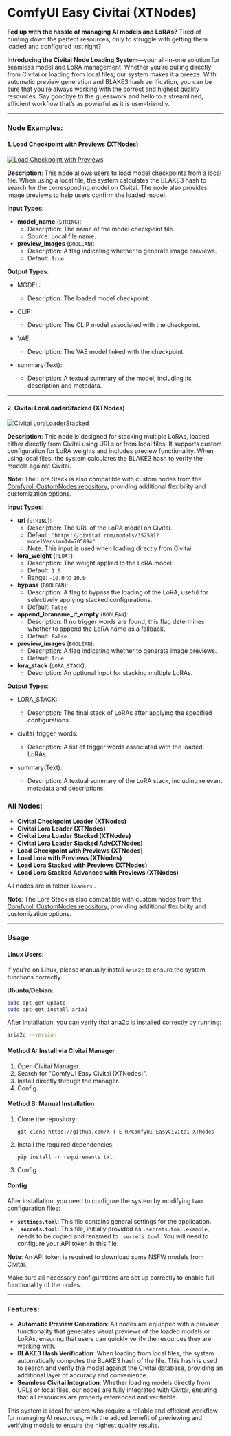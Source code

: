 # ComfyUI Easy Civitai (XTNodes)


**Fed up with the hassle of managing AI models and LoRAs?** Tired of hunting down the perfect resources, only to struggle with getting them loaded and configured just right? 

**Introducing the Civitai Node Loading System**—your all-in-one solution for seamless model and LoRA management. Whether you’re pulling directly from Civitai or loading from local files, our system makes it a breeze. With automatic preview generation and BLAKE3 hash verification, you can be sure that you’re always working with the correct and highest quality resources. Say goodbye to the guesswork and hello to a streamlined, efficient workflow that’s as powerful as it is user-friendly.

------
### Node Examples:

#### **1. Load Checkpoint with Previews (XTNodes)**

[![Load Checkpoint with Previews](./assets/CheckPointLocal.png)](./assets/CheckPointLocal.png)

**Description**:
This node allows users to load model checkpoints from a local file. When using a local file, the system calculates the BLAKE3 hash to search for the corresponding model on Civitai. The node also provides image previews to help users confirm the loaded model.

**Input Types**:

- **model_name** (`STRING`):
  - Description: The name of the model checkpoint file.
  - Source: Local file name.
- **preview_images** (`BOOLEAN`):
  - Description: A flag indicating whether to generate image previews.
  - Default: `True`

**Output Types**:

- MODEL:

  - Description: The loaded model checkpoint.

- CLIP:

  - Description: The CLIP model associated with the checkpoint.

- VAE:

  - Description: The VAE model linked with the checkpoint.

- summary(Text):

  - Description: A textual summary of the model, including its description and metadata.

------

#### **2. Civitai LoraLoaderStacked (XTNodes)**

[![Civitai LoraLoaderStacked](./assets/LoraStackUrl.png)](./assets/LoraStackUrl.png)

**Description**:
This node is designed for stacking multiple LoRAs, loaded either directly from Civitai using URLs or from local files. It supports custom configuration for LoRA weights and includes preview functionality. When using local files, the system calculates the BLAKE3 hash to verify the models against Civitai.

**Note**: The Lora Stack is also compatible with custom nodes from the [Comfyroll CustomNodes repository](https://github.com/Suzie1/ComfyUI_Comfyroll_CustomNodes), providing additional flexibility and customization options.


**Input Types**:

- **url** (`STRING`):
  - Description: The URL of the LoRA model on Civitai.
  - Default: `"https://civitai.com/models/352581?modelVersionId=705894"`
  - Note: This input is used when loading directly from Civitai.
- **lora_weight** (`FLOAT`):
  - Description: The weight applied to the LoRA model.
  - Default: `1.0`
  - Range: `-10.0` to `10.0`
- **bypass** (`BOOLEAN`):
  - Description: A flag to bypass the loading of the LoRA, useful for selectively applying stacked configurations.
  - Default: `False`
- **append_loraname_if_empty** (`BOOLEAN`):
  - Description: If no trigger words are found, this flag determines whether to append the LoRA name as a fallback.
  - Default: `False`
- **preview_images** (`BOOLEAN`):
  - Description: A flag indicating whether to generate image previews.
  - Default: `True`
- **lora_stack** (`LORA_STACK`):
  - Description: An optional input for stacking multiple LoRAs.

**Output Types**:

- LORA_STACK:

  - Description: The final stack of LoRAs after applying the specified configurations.

- civitai_trigger_words:

  - Description: A list of trigger words associated with the loaded LoRAs.

- summary(Text):

  - Description: A textual summary of the LoRA stack, including relevant metadata and descriptions.

### All Nodes:

- **Civitai Checkpoint Loader (XTNodes)**
- **Civitai Lora Loader (XTNodes)**
- **Civitai Lora Loader Stacked (XTNodes)**
- **Civitai Lora Loader Stacked Adv(XTNodes)**
- **Load Checkpoint with Previews (XTNodes)**
- **Load Lora with Previews (XTNodes)**
- **Load Lora Stacked with Previews (XTNodes)**
- **Load Lora Stacked Advanced with Previews (XTNodes)**

All nodes are in folder `loaders` .

**Note**: The Lora Stack is also compatible with custom nodes from the [Comfyroll CustomNodes repository](https://github.com/Suzie1/ComfyUI_Comfyroll_CustomNodes), providing additional flexibility and customization options.


------

### Usage

#### Linux Users: 

If you're on Linux, please manually install `aria2c` to ensure the system functions correctly.

**Ubuntu/Debian:**

```bash
sudo apt-get update
sudo apt-get install aria2
```
After installation, you can verify that aria2c is installed correctly by running:

```bash
aria2c --version
```

#### Method A: Install via Civitai Manager

1. Open Civitai Manager.
2. Search for "ComfyUI Easy Civitai (XTNodes)".
3. Install directly through the manager.
4. Config.

#### Method B: Manual Installation

1. Clone the repository:

   ```
   git clone https://github.com/X-T-E-R/ComfyUI-EasyCivitai-XTNodes
   ```
   
2. Install the required dependencies:

   ```
   pip install -r requirements.txt
   ```
3. Config.

#### Config

After installation, you need to configure the system by modifying two configuration files:

   - **`settings.toml`**: This file contains general settings for the application.
   - **`.secrets.toml`**: This file, initially provided as `.secrets.toml.example`, needs to be copied and renamed to `.secrets.toml`. You will need to configure your API token in this file.

   **Note**: An API token is required to download some NSFW models from Civitai.

Make sure all necessary configurations are set up correctly to enable full functionality of the nodes.


------

### Features:

- **Automatic Preview Generation**: All nodes are equipped with a preview functionality that generates visual previews of the loaded models or LoRAs, ensuring that users can quickly verify the resources they are working with.
- **BLAKE3 Hash Verification**: When loading from local files, the system automatically computes the BLAKE3 hash of the file. This hash is used to search and verify the model against the Civitai database, providing an additional layer of accuracy and convenience.
- **Seamless Civitai Integration**: Whether loading models directly from URLs or local files, our nodes are fully integrated with Civitai, ensuring that all resources are properly referenced and verifiable.

This system is ideal for users who require a reliable and efficient workflow for managing AI resources, with the added benefit of previewing and verifying models to ensure the highest quality results.